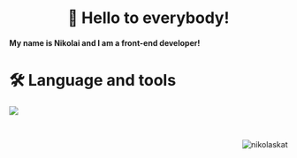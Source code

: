 <h1 align="center">👋 Hello to everybody!</h2>
<h4 align="left">My name is Nikolai and I am a front-end developer!<h4>
<h1 align="left">🛠 Language and tools</h1>
<p align="left">
  <a href="https://skillicons.dev">
    <img src="https://skillicons.dev/icons?i=figma,html,css,scss,bootstrap,js,ts,react,tailwind,redux,mongodb,gulp,npm,yarn,vite,git" />
  </a>
</p>
<br/>

<p><img align="right" src="https://github-readme-stats.vercel.app/api/top-langs?username=nikolaskat&show_icons=true&theme=dark&title_color=ffffff&text_color=ffffff&hide_border=true&locale=en&layout=compact" alt="nikolaskat" /></p>
